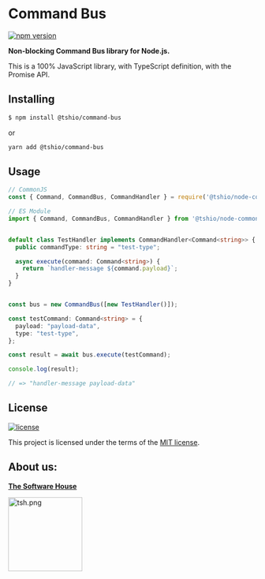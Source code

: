 # Command Bus

[![npm version](https://badge.fury.io/js/%40tshio%2Fcommand-bus.svg)](https://badge.fury.io/js/%40tshio%2Fcommand-bus)


**Non-blocking Command Bus library for Node.js.**

This is a 100% JavaScript library, with TypeScript definition, with the Promise API.

## Installing

```bash
$ npm install @tshio/command-bus
```
or
```bash
yarn add @tshio/command-bus
```

## Usage

```ts
// CommonJS
const { Command, CommandBus, CommandHandler } = require('@tshio/node-common');

// ES Module
import { Command, CommandBus, CommandHandler } from '@tshio/node-common';


default class TestHandler implements CommandHandler<Command<string>> {
  public commandType: string = "test-type";

  async execute(command: Command<string>) {
    return `handler-message ${command.payload}`;
  }
}


const bus = new CommandBus([new TestHandler()]);

const testCommand: Command<string> = {
  payload: "payload-data",
  type: "test-type",
};

const result = await bus.execute(testCommand);

console.log(result);

// => "handler-message payload-data"
```

## License

[![license](https://img.shields.io/badge/license-MIT-4dc71f.svg)](https://raw.githubusercontent.com/TheSoftwareHouse/node-common/master/LICENSE)

This project is licensed under the terms of the [MIT license](/LICENSE).

## About us:

<a href="https://tsh.io"><b>The Software House</b></a>

<img src="https://raw.githubusercontent.com/TheSoftwareHouse/node-common/master/assets/tsh.png" alt="tsh.png" width="150"  />  

